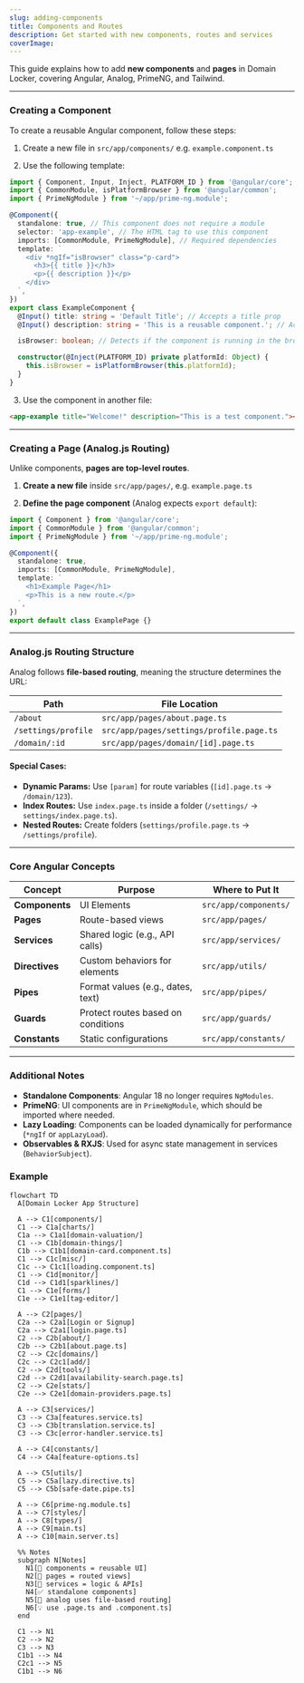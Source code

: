 ```yaml
---
slug: adding-components
title: Components and Routes
description: Get started with new components, routes and services
coverImage: 
---
```


This guide explains how to add **new components** and **pages** in Domain Locker, covering Angular, Analog, PrimeNG, and Tailwind.

---

### Creating a Component

To create a reusable Angular component, follow these steps:

1. Create a new file in `src/app/components/` e.g. `example.component.ts`

2. Use the following template:

```typescript
import { Component, Input, Inject, PLATFORM_ID } from '@angular/core';
import { CommonModule, isPlatformBrowser } from '@angular/common';
import { PrimeNgModule } from '~/app/prime-ng.module';

@Component({
  standalone: true, // This component does not require a module
  selector: 'app-example', // The HTML tag to use this component
  imports: [CommonModule, PrimeNgModule], // Required dependencies
  template: `
    <div *ngIf="isBrowser" class="p-card">
      <h3>{{ title }}</h3>
      <p>{{ description }}</p>
    </div>
  `,
})
export class ExampleComponent {
  @Input() title: string = 'Default Title'; // Accepts a title prop
  @Input() description: string = 'This is a reusable component.'; // Accepts a description prop

  isBrowser: boolean; // Detects if the component is running in the browser

  constructor(@Inject(PLATFORM_ID) private platformId: Object) {
    this.isBrowser = isPlatformBrowser(this.platformId);
  }
}
```

3. Use the component in another file:

```html
<app-example title="Welcome!" description="This is a test component."></app-example>
```

---

### Creating a Page (Analog.js Routing)

Unlike components, **pages are top-level routes**. 

1. **Create a new file** inside `src/app/pages/`, e.g. `example.page.ts`


2. **Define the page component** (Analog expects `export default`):

```typescript
import { Component } from '@angular/core';
import { CommonModule } from '@angular/common';
import { PrimeNgModule } from '~/app/prime-ng.module';

@Component({
  standalone: true,
  imports: [CommonModule, PrimeNgModule],
  template: `
    <h1>Example Page</h1>
    <p>This is a new route.</p>
  `,
})
export default class ExamplePage {}
```

---

### Analog.js Routing Structure

Analog follows **file-based routing**, meaning the structure determines the URL:

| Path | File Location |
|------|--------------|
| `/about` | `src/app/pages/about.page.ts` |
| `/settings/profile` | `src/app/pages/settings/profile.page.ts` |
| `/domain/:id` | `src/app/pages/domain/[id].page.ts` |

#### Special Cases:
- **Dynamic Params:** Use `[param]` for route variables (`[id].page.ts` → `/domain/123`).
- **Index Routes:** Use `index.page.ts` inside a folder (`/settings/` → `settings/index.page.ts`).
- **Nested Routes:** Create folders (`settings/profile.page.ts` → `/settings/profile`).

---

### Core Angular Concepts

| Concept | Purpose | Where to Put It |
|---------|---------|----------------|
| **Components** | UI Elements | `src/app/components/` |
| **Pages** | Route-based views | `src/app/pages/` |
| **Services** | Shared logic (e.g., API calls) | `src/app/services/` |
| **Directives** | Custom behaviors for elements | `src/app/utils/` |
| **Pipes** | Format values (e.g., dates, text) | `src/app/pipes/` |
| **Guards** | Protect routes based on conditions | `src/app/guards/` |
| **Constants** | Static configurations | `src/app/constants/` |

---

### Additional Notes

- **Standalone Components**: Angular 18 no longer requires `NgModules`.
- **PrimeNG**: UI components are in `PrimeNgModule`, which should be imported where needed.
- **Lazy Loading**: Components can be loaded dynamically for performance (`*ngIf` or `appLazyLoad`).
- **Observables & RXJS**: Used for async state management in services (`BehaviorSubject`).

### Example

```mermaid
flowchart TD
  A[Domain Locker App Structure]

  A --> C1[components/]
  C1 --> C1a[charts/]
  C1a --> C1a1[domain-valuation/]
  C1 --> C1b[domain-things/]
  C1b --> C1b1[domain-card.component.ts]
  C1 --> C1c[misc/]
  C1c --> C1c1[loading.component.ts]
  C1 --> C1d[monitor/]
  C1d --> C1d1[sparklines/]
  C1 --> C1e[forms/]
  C1e --> C1e1[tag-editor/]

  A --> C2[pages/]
  C2a --> C2a1[Login or Signup]
  C2a --> C2a1[login.page.ts]
  C2 --> C2b[about/]
  C2b --> C2b1[about.page.ts]
  C2 --> C2c[domains/]
  C2c --> C2c1[add/]
  C2 --> C2d[tools/]
  C2d --> C2d1[availability-search.page.ts]
  C2 --> C2e[stats/]
  C2e --> C2e1[domain-providers.page.ts]

  A --> C3[services/]
  C3 --> C3a[features.service.ts]
  C3 --> C3b[translation.service.ts]
  C3 --> C3c[error-handler.service.ts]

  A --> C4[constants/]
  C4 --> C4a[feature-options.ts]

  A --> C5[utils/]
  C5 --> C5a[lazy.directive.ts]
  C5 --> C5b[safe-date.pipe.ts]

  A --> C6[prime-ng.module.ts]
  A --> C7[styles/]
  A --> C8[types/]
  A --> C9[main.ts]
  A --> C10[main.server.ts]

  %% Notes
  subgraph N[Notes]
    N1[📁 components = reusable UI]
    N2[📁 pages = routed views]
    N3[📁 services = logic & APIs]
    N4[✅ standalone components]
    N5[🧠 analog uses file-based routing]
    N6[💡 use .page.ts and .component.ts]
  end

  C1 --> N1
  C2 --> N2
  C3 --> N3
  C1b1 --> N4
  C2c1 --> N5
  C1b1 --> N6
```


